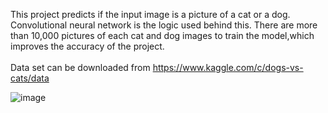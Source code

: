 This project predicts if the input image is a picture of a cat or a dog.
Convolutional neural network is the logic used behind this.
There are more than 10,000 pictures of each cat and dog images to train the model,which improves the accuracy of the project.
<br>
<br>
Data set can be downloaded from https://www.kaggle.com/c/dogs-vs-cats/data

![image](https://user-images.githubusercontent.com/34717612/128057789-dfbb4cd9-2dc0-448a-830b-822bec21c069.png)
